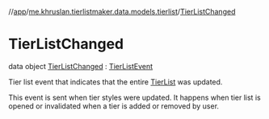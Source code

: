 //[app](../../../index.md)/[me.khruslan.tierlistmaker.data.models.tierlist](../index.md)/[TierListChanged](index.md)

# TierListChanged

data object [TierListChanged](index.md) : [TierListEvent](../-tier-list-event/index.md)

Tier list event that indicates that the entire [TierList](../-tier-list/index.md) was updated.

This event is sent when tier styles were updated. It happens when tier list is opened or invalidated when a tier is added or removed by user.
